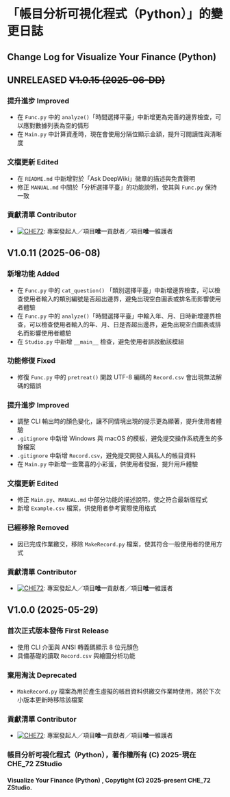 # 「帳目分析可視化程式（Python）」的變更日誌
## Change Log for Visualize Your Finance (Python)

## UNRELEASED ~~V1.0.15 (2025-06-DD)~~
### 提升進步 Improved
- 在 `Func.py` 中的 `analyze()`「時間選擇平臺」中新增更為完善的邊界檢查，可以應對數據列表為空的情形
- 在 `Main.py` 中計算資產時，現在會使用分隔位顯示金額，提升可閱讀性與清晰度
### 文檔更新 Edited
- 在 `README.md` 中新增對於「Ask DeepWiki」徽章的描述與免責聲明
- 修正 `MANUAL.md` 中關於「分析選擇平臺」的功能說明，使其與 `Func.py` 保持一致
### 貢獻清單 Contributor
- [![CHE72](https://img.shields.io/badge/CHE72-181717.svg?logo=github&logoColor=white)](https://github.com/CHE72): 專案發起人／項目**唯一**貢獻者／項目**唯一**維護者  

## V1.0.11 (2025-06-08)
### 新增功能 Added
- 在 `Func.py` 中的 `cat_question()` 「類別選擇平臺」中新增邊界檢查，可以檢查使用者輸入的類別編號是否超出邊界，避免出現空白圖表或排名而影響使用者體驗
- 在 `Func.py` 中的 `analyze()`「時間選擇平臺」中輸入年、月、日時新增邊界檢查，可以檢查使用者輸入的年、月、日是否超出邊界，避免出現空白圖表或排名而影響使用者體驗
- 在 `Studio.py` 中新增 `__main__` 檢查，避免使用者誤啟動該模組
### 功能修復 Fixed
- 修復 `Func.py` 中的 `pretreat()` 開啟 UTF-8 編碼的 `Record.csv` 會出現無法解碼的錯誤
### 提升進步 Improved
- 調整 CLI 輸出時的顏色變化，讓不同情境出現的提示更為顯著，提升使用者體驗
- `.gitignore` 中新增 Windows 與 macOS 的模板，避免提交操作系統產生的多餘檔案
- `.gitignore` 中新增 `Record.csv`，避免提交開發人員私人的帳目資料
- 在 `Main.py` 中新增一些驚喜的小彩蛋，供使用者發掘，提升用戶體驗
### 文檔更新 Edited
- 修正 `Main.py`、`MANUAL.md` 中部分功能的描述說明，使之符合最新版程式
- 新增 `Example.csv` 檔案，供使用者參考實際使用格式
### 已經移除 Removed
- 因已完成作業繳交，移除 `MakeRecord.py` 檔案，使其符合一般使用者的使用方式
### 貢獻清單 Contributor
- [![CHE72](https://img.shields.io/badge/CHE72-181717.svg?logo=github&logoColor=white)](https://github.com/CHE72): 專案發起人／項目**唯一**貢獻者／項目**唯一**維護者  

## V1.0.0 (2025-05-29)
### 首次正式版本發佈 First Release
- 使用 CLI 介面與 ANSI 轉義碼顯示 8 位元顏色
- 具備基礎的讀取 `Record.csv` 與繪圖分析功能
### 棄用淘汰 Deprecated
- `MakeRecord.py` 檔案為用於產生虛擬的帳目資料供繳交作業時使用，將於下次小版本更新時移除該檔案
### 貢獻清單 Contributor
- [![CHE72](https://img.shields.io/badge/CHE72-181717.svg?logo=github&logoColor=white)](https://github.com/CHE72): 專案發起人／項目**唯一**貢獻者／項目**唯一**維護者  

### 帳目分析可視化程式（Python），著作權所有 (C) 2025-現在 CHE_72 ZStudio
#### Visualize Your Finance (Python) , Copytight (C) 2025-present CHE_72 ZStudio.
